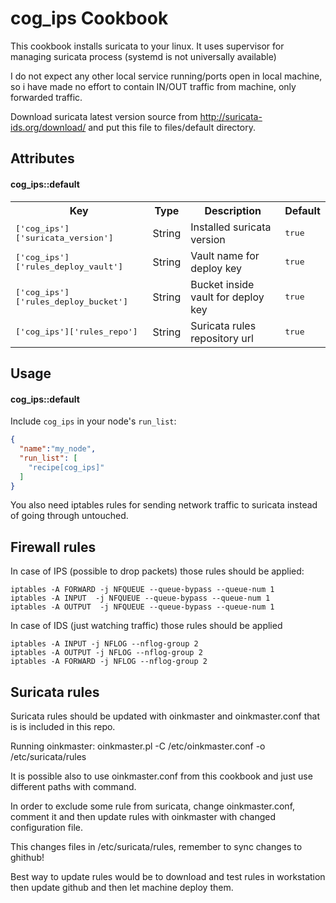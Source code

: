 cog_ips Cookbook
================

This cookbook installs suricata to your linux. It uses supervisor for managing suricata process
(systemd is not universally available)

I do not expect any other local service running/ports open in local machine, so
i have made no effort to contain IN/OUT traffic from machine, only forwarded
traffic.

Download suricata latest version source from http://suricata-ids.org/download/ and put
this file to files/default directory.

Attributes
----------

#### cog_ips::default
<table>
  <tr>
    <th>Key</th>
    <th>Type</th>
    <th>Description</th>
    <th>Default</th>
  </tr>
  <tr>
    <td><tt>['cog_ips']['suricata_version']</tt></td>
    <td>String</td>
    <td>Installed suricata version</td>
    <td><tt>true</tt></td>
  </tr>
  <tr>
    <td><tt>['cog_ips']['rules_deploy_vault']</tt></td>
    <td>String</td>
    <td>Vault name for deploy key</td>
    <td><tt>true</tt></td>
  </tr>
  <tr>
    <td><tt>['cog_ips']['rules_deploy_bucket']</tt></td>
    <td>String</td>
    <td>Bucket inside vault for deploy key</td>
    <td><tt>true</tt></td>
  </tr>
  <tr>
    <td><tt>['cog_ips']['rules_repo']</tt></td>
    <td>String</td>
    <td>Suricata rules repository url</td>
    <td><tt>true</tt></td>
  </tr>
</table>


Usage
-----
#### cog_ips::default

Include `cog_ips` in your node's `run_list`:

```json
{
  "name":"my_node",
  "run_list": [
    "recipe[cog_ips]"
  ]
}
```

You also need iptables rules for sending network traffic to suricata instead of
going through untouched.

Firewall rules
--------------

In case of IPS (possible to drop packets) those rules should be applied:

```
iptables -A FORWARD -j NFQUEUE --queue-bypass --queue-num 1
iptables -A INPUT  -j NFQUEUE --queue-bypass --queue-num 1
iptables -A OUTPUT  -j NFQUEUE --queue-bypass --queue-num 1
```

In case of IDS (just watching traffic) those rules should be applied

```
iptables -A INPUT -j NFLOG --nflog-group 2
iptables -A OUTPUT -j NFLOG --nflog-group 2
iptables -A FORWARD -j NFLOG --nflog-group 2
```


Suricata rules
----------

Suricata rules should be updated with oinkmaster and oinkmaster.conf that is
is included in this repo.

Running oinkmaster:
oinkmaster.pl -C /etc/oinkmaster.conf -o /etc/suricata/rules

It is possible also to use oinkmaster.conf from this cookbook and just use
different paths with command.

In order to exclude some rule from suricata, change oinkmaster.conf,
comment it and then update rules with oinkmaster with changed configuration
file.

This changes files in /etc/suricata/rules, remember to sync changes to ghithub!

Best way to update rules would be to download and test rules in workstation
then update github and then let machine deploy them.
